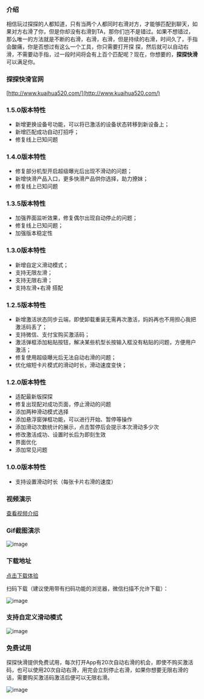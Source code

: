 ### 介绍

相信玩过探探的人都知道，只有当两个人都同时右滑对方，才能够匹配到聊天，如果对方右滑了你，但是你却没有右滑到TA，那你们岂不是错过。如果不想错过，那么唯一的方法就是不断的右滑，右滑，右滑，但是持续的右滑，时间久了，手指会酸痛，你是否想过有这么一个工具，你只需要打开探
探，然后就可以自动右滑，不需要动手指，过一段时间将会有上百个匹配呢？现在，你想要的，**探探快滑**可以满足你。

### 探探快滑官网

[http://www.kuaihua520.com/](http://www.kuaihua520.com/)

### 1.5.0版本特性
- 新增更换设备号功能，可以将已激活的设备状态转移到新设备上；
- 新增匹配成功自动打招呼；
- 修复线上已知问题

### 1.4.0版本特性
- 修复部分机型开启超级曝光后出现不滑动的问题；
- 新增快滑产品入口，更多快滑产品供你选择，助力撩妹；
- 修复线上已知问题


### 1.3.5版本特性
- 加强界面监听效果，修复偶尔出现自动停止的问题；
- 修复线上已知问题；
- 加强版本稳定性

### 1.3.0版本特性

- 新增自定义滑动模式；
- 支持无限左滑；
- 支持无限右滑；
- 支持左滑+右滑 搭配


### 1.2.5版本特性

- 新增激活状态同步云端，即使卸载重装无需再次激活，妈妈再也不用担心我把激活码丢了；
- 支持微信、支付宝购买激活码；
- 激活弹框添加粘贴按钮，解决某些机型长按输入框没有粘贴的问题，方便用户激活；
- 修复使用超级曝光后无法自动右滑的问题；
- 优化缩短卡片模式的滑动时长，滑动速度变快；


### 1.2.0版本特性

- 适配最新版探探
- 修复出现配对成功页面，停止滑动的问题
- 添加两种滑动模式选择
- 添加悬浮窗弹框功能，可以进行开始、暂停等操作
- 添加滑动次数统计的展示，点击暂停后会提示本次滑动多少次
- 修改激活成功、设置时长后为即刻生效
- 界面优化
- 添加常见问题


### 1.0.0版本特性

- 支持设置滑动时长（每张卡片右滑的速度）



### 视频演示

[查看视频介绍](https://v.qq.com/x/page/h0748xladnj.html)


### Gif截图演示


![image](https://github.com/chaychan/TanTanAssistant/blob/master/kuaihua.gif?raw=true)


### 下载地址

[点击下载体验](https://raw.githubusercontent.com/chaychan/TanTanAssistant/master/kuaihua.apk)

扫码下载（建议使用带有扫码功能的浏览器，微信扫描不允许下载）：

![image](https://github.com/chaychan/TanTanAssistant/blob/master/qr_code_download.png?raw=true)


### 支持自定义滑动模式

![image](https://github.com/chaychan/TanTanAssistant/blob/master/custom_mode.jpg?raw=true)


### 免费试用

探探快滑提供免费试用，每次打开App有20次自动右滑的机会，即使不购买激活码，也可以使用20次自动右滑，用完会立刻停止右滑，如果你想要无限右滑的话，需要购买激活码激活后便可以无限右滑。

![image](https://github.com/chaychan/TanTanAssistant/blob/master/no_free_count.jpg?raw=true)


